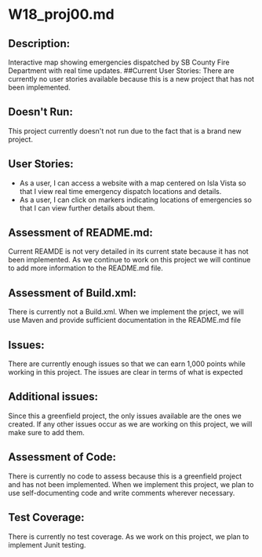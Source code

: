 # W18_proj00.md

## Description:

Interactive map showing emergencies dispatched by SB County Fire Department with real time updates.
##Current User Stories:
There are currently no user stories available because this is a new project that has not been implemented.

## Doesn't Run:

This project currently doesn't not run due to the fact that is a brand new project.

## User Stories:
* As a user, I can access a website with a map centered on Isla Vista so that I view real time emergency dispatch locations and details.
* As a user, I can click on markers indicating locations of emergencies so that I can view further details about them.

## Assessment of README.md:

Current REAMDE is not very detailed in its current state because it has not been implemented. As we continue to work on this project we will continue to add more information to the README.md file.

## Assessment of Build.xml:

There is currently not a Build.xml. When we implement the prject, we will use Maven and provide sufficient documentation in the README.md file

## Issues:

There are currently enough issues so that we can earn 1,000 points while working in this project. The issues are clear in terms of what is expected

## Additional issues:

Since this a greenfield project, the only issues available are the ones we created. If any other issues occur as we are working on this project, we will make sure to add them.

## Assessment of Code:

There is currently no code to assess because this is a greenfield project and has not been implemented. When we implement this project, we plan to use self-documenting code and write comments wherever necessary.

## Test Coverage:

There is currently no test coverage. As we work on this project, we plan to implement Junit testing.
